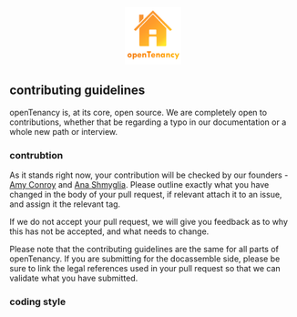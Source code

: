 <p align="center"><img src="docs/OTlogo.png"width=20%></p>
  
## contributing guidelines 
openTenancy is, at its core, open source. We are completely open to contributions, whether that be regarding a typo in our documentation or a whole new path 
or interview. 

### contrubtion
As it stands right now, your contribution will be checked by our founders - [Amy Conroy](https://github.com/amyconroy) and [Ana Shmyglia](https://github.com/a-shmyg). 
Please outline exactly what you have changed in the body of your pull request, if relevant attach it to an issue, and assign it the relevant tag. 

If we do not accept your pull request, we will give you feedback as to why this has not be accepted, and what needs to change. 

Please note that the contributing guidelines are the same for all parts of openTenancy. If you are submitting for the docassemble side, please be sure to link the 
legal references used in your pull request so that we can validate what you have submitted. 

### coding style 

